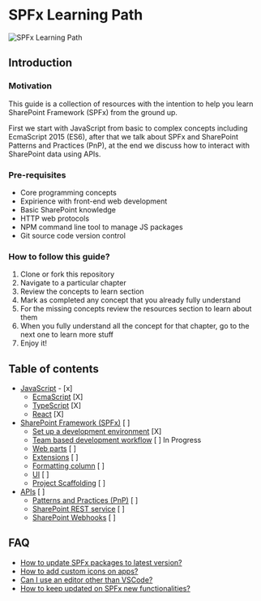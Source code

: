 # SPFx Learning Path
![SPFx Learning Path](./assets/spfx-learning-path-logo.png "SPFx Learning Path")

## Introduction
### Motivation
This guide is a collection of resources with the intention to help you learn SharePoint Framework (SPFx) from the ground up.

First we start with JavaScript from basic to complex concepts including EcmaScript 2015 (ES6), after that we talk about SPFx and SharePoint Patterns and Practices (PnP), at the end we discuss how to interact with SharePoint data using APIs.

### Pre-requisites
  * Core programming concepts
  * Expirience with front-end web development
  * Basic SharePoint knowledge
  * HTTP web protocols
  * NPM command line tool to manage JS packages
  * Git source code version control

### How to follow this guide?
  1. Clone or fork this repository
  2. Navigate to a particular chapter
  3. Review the concepts to learn section
  4. Mark as completed any concept that you already fully understand
  5. For the missing concepts review the resources section to learn about them
  6. When you fully understand all the concept for that chapter, go to the next one to learn more stuff
  7. Enjoy it!

## Table of contents
  * [JavaScript](./JavaScript) - [x]
    * [EcmaScript](./JavaScript/ecmascript.md) [X]
    * [TypeScript](./JavaScript/typescript.md) [X]
    * [React](./JavaScript/react.md) [X]
  * [SharePoint Framework (SPFx)](./SPFx) [ ]
    * [Set up a development environment](./SPFx/development-environment.md) [X]
    * [Team based development workflow](./SPFx/team-based-development-workflow.md) [ ] In Progress
    * [Web parts](./SPFx/webparts.md) [ ]
    * [Extensions](./SPFx/extensions.md) [ ]
    * [Formatting column](https://docs.microsoft.com/en-us/sharepoint/dev/declarative-customization/column-formatting) [ ]
    * [UI](./SPFx/ui.md) [ ]
    * [Project Scaffolding](./SPFx/scaffolding.md) [ ]
  * [APIs](./APIs) [ ]
    * [Patterns and Practices (PnP)](./APIs/pnp.md) [ ]
    * [SharePoint REST service](https://docs.microsoft.com/en-us/sharepoint/dev/apis/rest/get-to-know-the-sharepoint-rest-service) [ ]
    * [SharePoint Webhooks](https://docs.microsoft.com/en-us/sharepoint/dev/apis/webhooks/overview-sharepoint-webhooks) [ ]

## FAQ
  * [How to update SPFx packages to latest version?](https://github.com/SharePoint/sp-dev-docs/blob/master/docs/spfx/update-latest-packages.md)
  * [How to add custom icons on apps?]()
  * [Can I use an editor other than VSCode?]()
  * [How to keep updated on SPFx new functionalities?]()
